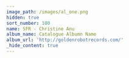 ```yaml
---
image_path: /images/al_one.png
hidden: true
sort_number: 100
name: SFR - Christine Anu
album_name: Catalogue Albumn Name
album_url: 'http://goldenrobotrecords.com/'
_hide_content: true
---
```

